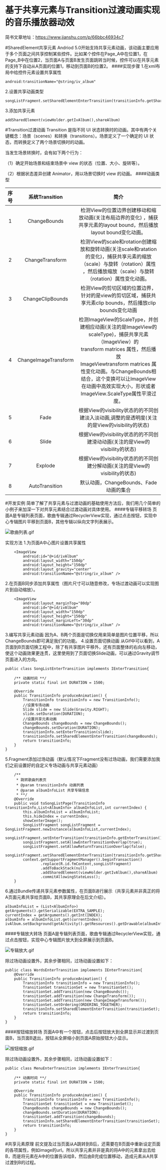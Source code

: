 # 基于共享元素与Transition过渡动画实现的音乐播放器动效

简书文章地址：https://www.jianshu.com/p/66bbc46934c7

#SharedElement共享元素
Andriod 5.0开始支持共享元素动画，该动画主要应用于多个页面之间共享控制某些控件。比如某个控件在Page_A中在位置1，在Page_B中在位置2，当页面A与页面B发生页面跳转当时候，控件可以在共享元素的支持下自动从A页面的位置1，移动到页面B的位置2。
####实现步骤
1.在xml布局中给控件元素设置共享属性
```
android:transitionName="@string/iv_album"
```
2.设置共享动画类型
```
songListFragment.setSharedElementEnterTransition(transitionInfo.getSharedElementEnterTransition());
```
3.添加共享元素
```
addSharedElement(viewHolder.getIvAlbum(),shareAlbum)
```
#Transition过渡动画
Transition 是指不同 UI 状态转换时的动画。其中有两个关键概念：场景（scenes）和转换（transitions）。场景定义了一个确定的 UI 状态，而转换定义了两个场景切换时的动画。

当发生场景转换时，会有如下两个行为：

（1）确定开始场景和结束场景中 view 的状态（位置、大小、旋转等）。

（2）根据状态差异创建 Animator，用以场景切换时 view 的动画。
####动画类型

| 序号        | 系统Transition          | 简介  |
| :-------: |:-------------------:| :-----:| 
| 1    | ChangeBounds | 检测View的位置边界创建移动和缩放动画(关注布局边界的变化) ，捕获共享元素的layout bound，然后播放layout bound变化动画。|
| 2    | ChangeTransform| 检测View的scale和rotation创建缩放和旋转动画(关注scale和ratation的变化)，捕获共享元素的缩放（scale）与旋转（rotation）属性 ，然后播放缩放（scale）与旋转（rotation）属性变化动画。 |  
| 3 | ChangeClipBounds|    检测View的剪切区域的位置边界，针对的是view的剪切区域，捕获共享元素clip bounds，然后播放clip bounds变化动画|
| 4 | ChangeImageTransform|    检测ImageView的ScaleType，并创建相应动画(关注的是ImageView的scaleType)，捕获共享元素（ImageView）的transform matrices 属性，然后播放ImageViewtransform matrices 属性变化动画。与ChangeBounds相结合，这个变换可以让ImageView在动画中高效实现大小，形状或者ImageView.ScaleType属性平滑过度。|
| 5 | Fade|    根据View的visibility状态的的不同创建淡入淡动画,调整的是透明度(关注的是View的visibility的状态)|
| 6 | Slide|    根据View的visibility状态的的不同创建滑动动画(关注的是View的visibility的状态)|
| 7 | Explode|    根据View的visibility状态的的不同创建分解动画(关注的是View的visibility的状态)|
| 8 | AutoTransition|    默认动画，ChangeBounds、Fade动画的集合|


#开发实例
简单了解了共享元素与过渡动画的基础使用方法后，我们用几个简单的小例子来加深一下对共享元素结合过渡动画对具体使用。
####专辑平移转场
页面A是专辑列表页面，歌曲专辑通过RecyclerView实现，通过点击按钮，实现中心专辑图片平移到页面B，其他专辑以纵向文字列表展示。

![歌曲列表.gif](https://upload-images.jianshu.io/upload_images/7034854-2f0e08625c375978.gif?imageMogr2/auto-orient/strip)

实现方法
1.为页面A中心图片设置共享属性
```
    <ImageView
        android:id="@+id/ivAlbum"
        android:layout_width="150dp"
        android:layout_height="150dp"
        android:layout_gravity="center"
        android:transitionName="@string/iv_album" />
```
2.在页面B同步添加共享属性（图片尺寸可以随意修改，专场过渡动画可以实现图片到自动缩放）。
```
    <ImageView
        android:layout_marginTop="80dp"
        android:id="@+id/ivAlbum"
        android:layout_width="150dp"
        android:layout_height="150dp"
        android:layout_marginLeft="30dp"
        android:transitionName="@string/iv_album" />
```
3.编写共享元素动画
因为A、B两个页面是切换仅用来简单是图片位置平移，所以ChangeBounds即可满足我们的功能。
4.设置页面切换动画
从Gif中可以看到，A页面到B页面切换工程中，除了有共享图片平移外，还有页面整体的右向左移动，使这个动画效果更连贯，这里使用到了页面切换Slide动画，可以通过Gravity调节页面进入的方向。
```
public class SongListEnterTransition implements IEnterTransition{

    /** 动画时间 **/
    private static final int DURATION = 1500;

    @Override
    public TransitionInfo produceAnimation() {
        TransitionInfo transitionInfo = new TransitionInfo();
        //设置专场动画
        Slide slide = new Slide(Gravity.RIGHT);
        slide.setDuration(DURATION);
        //设置共享元素动画
        ChangeBounds changeBounds = new ChangeBounds();
        changeBounds.setDuration(DURATION);
        transitionInfo.setEnterTransition(slide);
        transitionInfo.setSharedElementEnterTransition(changeBounds);
        return transitionInfo;
    }
}
```
5.Fragment添加过场动画（默认情况下Fragment没有过场动画，我们需要添加我们之前设置好的自定义专场动画与共享元素动画）
```
    /**
     * 跳转歌曲列表页
     * @param transitionInfo 动画列表
     * @param albumInfoList 共享专辑信息
     * **/
    @Override
    public void toSongListPage(TransitionInfo transitionInfo,List<AlbumInfo> albumInfoList,int currentIndex) {
        this.albumInfoList = albumInfoList;
        this.hideIndex = currentIndex;
        showCenterImage();
        SongListFragment songListFragment = SongListFragment.newInstance(albumInfoList,currentIndex);
        songListFragment.setEnterTransition(transitionInfo.getEnterTransition());
        songListFragment.setAllowEnterTransitionOverlap(true);
        songListFragment.setAllowReturnTransitionOverlap(false);
        songListFragment.setSharedElementEnterTransition(transitionInfo.getSharedElementEnterTransition());
        context.getSupportFragmentManager().beginTransaction()
                .replace(R.id.fmContent,songListFragment)
                .addToBackStack(null)
                .addSharedElement(viewHolder.getIvAlbum(),shareAlbum)
                .commitAllowingStateLoss();
    }
```
6.通过Bundle传递共享元素参数属性，在页面B进行展示（共享元素并非真正的将A页面元素共享给页面B，其共享原理会在后文介绍）。
```
albumInfoList = (List<AlbumInfo>) getArguments().getSerializable(EXTRA_SAMPLE);
currentIndex = getArguments().getInt(INDEX);
albumInfo = albumInfoList.get(currentIndex);
ivAlbum.setBackground(getActivity().getResources().getDrawable(albumInfo.getPicture()));
```
####专辑放大转场
页面A是专辑列表页面，歌曲专辑通过RecyclerView实现，通过点击按钮，实现中心专辑图片放大到全屏展示到页面B。

![专辑放大.gif](https://upload-images.jianshu.io/upload_images/7034854-8dd86db9a1173a40.gif?imageMogr2/auto-orient/strip)

除过场动画设置外，其余步骤相同，过场动画设置如下：
```
public class WordsEnterTransition implements IEnterTransition{
    @Override
    public TransitionInfo produceAnimation() {
        TransitionInfo transitionInfo = new TransitionInfo();
        TransitionSet transitionSet = new TransitionSet();
        transitionSet.addTransition(new ChangeBounds());
        transitionSet.addTransition(new ChangeTransform());
        transitionSet.addTransition(new ChangeImageTransform());
        transitionSet.setOrdering(ORDERING_TOGETHER);
        transitionInfo.setSharedElementEnterTransition(transitionSet);
        return transitionInfo;
    }
}
```
####按钮缩放转场
页面A中有一个按钮，点击后按钮放大到全屏显示并过渡到页面B，当页面B退出，按钮从全屏缩小到页面A原始按钮大小显示。

![按钮缩放.gif](https://upload-images.jianshu.io/upload_images/7034854-cefb984a397f8b67.gif?imageMogr2/auto-orient/strip)

除过场动画设置外，其余步骤相同，过场动画设置如下：
```
public class MenuEnterTransition implements IEnterTransition{

    /** 动画时间 **/
    private static final int DURATION = 1500;

    @Override
    public TransitionInfo produceAnimation() {
        TransitionInfo transitionInfo = new TransitionInfo();
        TransitionSet transitionSet = new TransitionSet();
        ChangeBounds changeBounds = new ChangeBounds();
        changeBounds.setDuration(DURATION);
        transitionSet.addTransition(changeBounds);
        transitionInfo.setSharedElementEnterTransition(transitionSet);
        return transitionInfo;
    }
}
```
#共享元素原理
前文提及过当页面从A跳转到B后，还需要在B页面中重新设定页面的各项属性，例如image的url。所以共享元素并非是真的将A中的元素拿出去给B，而是将元素在A中的位置告诉给B，然后由B完成位置移动，造成元素从A共享过渡到B的过程。

